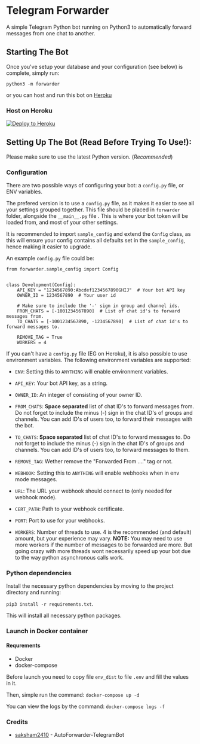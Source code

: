 # Telegram Forwarder

A simple Telegram Python bot running on Python3 to automatically forward messages from one chat to another.


## Starting The Bot

Once you've setup your database and your configuration (see below) is complete, simply run:

`python3 -m forwarder`

or you can host and run this bot on [Heroku](https://github.com/keselekpermen69/Telegram_Forwarder#Host-on-Heroku)


### Host on Heroku

<p><a href="https://heroku.com/deploy?template=https://github.com/akroy47/Telegram_Forwarder/tree/master"><img src="https://www.herokucdn.com/deploy/button.svg" alt="Deploy to Heroku"/></a></p>


## Setting Up The Bot (Read Before Trying To Use!):
Please make sure to use the latest Python version. (*Recommended*)


### Configuration

There are two possible ways of configuring your bot: a `config.py` file, or ENV variables.

The prefered version is to use a `config.py` file, as it makes it easier to see all your settings grouped together.
This file should be placed in `forwarder` folder, alongside the `__main__.py` file . 
This is where your bot token will be loaded from, and most of your other settings.

It is recommended to import `sample_config` and extend the `Config` class, as this will ensure your config contains all 
defaults set in the `sample_config`, hence making it easier to upgrade.

An example `config.py` file could be:
```
from forwarder.sample_config import Config


class Development(Config):
    API_KEY = "1234567890:Abcdef1234567890GHIJ"  # Your bot API key
    OWNER_ID = 1234567890  # Your user id

    # Make sure to include the '-' sign in group and channel ids.
    FROM_CHATS = [-1001234567890]  # List of chat id's to forward messages from.
    TO_CHATS = [-1001234567890, -1234567890]  # List of chat id's to forward messages to.

    REMOVE_TAG = True
    WORKERS = 4
```

If you can't have a `config.py` file (EG on Heroku), it is also possible to use environment variables.
The following environment variables are supported:

 - `ENV`: Setting this to `ANYTHING` will enable environment variables.

 - `API_KEY`: Your bot API key, as a string.
 - `OWNER_ID`: An integer of consisting of your owner ID.

 - `FROM_CHATS`: **Space separated** list of chat ID's to forward messages from. Do not forget to include the 
minus (-) sign in the chat ID's of groups and channels. You can add ID's of users too, to forward their 
messages with the bot.
 - `TO_CHATS`: **Space separated** list of chat ID's to forward messages to. Do not forget to include the 
minus (-) sign in the chat ID's of groups and channels. You can add ID's of users too, to forward messages to them.
 - `REMOVE_TAG`: Wether remove the "Forwarded From ...." tag or not.

 - `WEBHOOK`: Setting this to `ANYTHING` will enable webhooks when in env mode messages.
 - `URL`: The URL your webhook should connect to (only needed for webhook mode).
 - `CERT_PATH`: Path to your webhook certificate.
 - `PORT`: Port to use for your webhooks.

 - `WORKERS`: Number of threads to use. 4 is the recommended (and default) amount, but your experience may vary.
 **NOTE:** You may need to use more workers if the number of messages to be forwarded are more. 
 But going crazy with more threads wont necessarily speed up your bot due to the way python asynchronous calls work.


### Python dependencies

Install the necessary python dependencies by moving to the project directory and running:

`pip3 install -r requirements.txt`.

This will install all necessary python packages.


### Launch in Docker container

#### Requrements
 - Docker
 - docker-compose

Before launch you need to copy file ```env_dist``` to file ```.env``` and fill the values in it.

Then, simple run the command: ```docker-compose up -d```

You can view the logs by the command: ```docker-compose logs -f```


### Credits

* [saksham2410](https://github.com/akroy47) - AutoForwarder-TelegramBot
